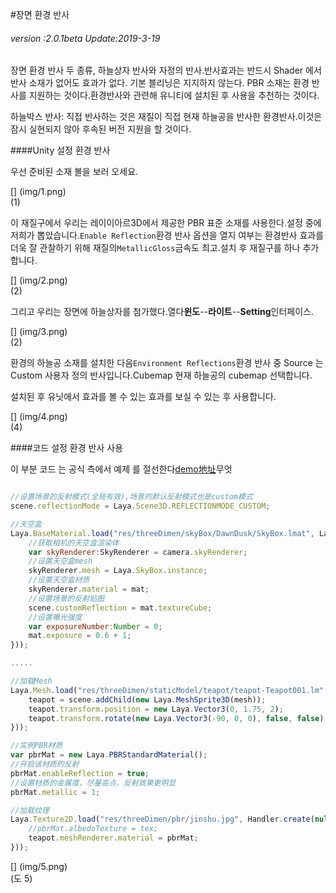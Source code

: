 #장면 환경 반사

###### *version :2.0.1beta   Update:2019-3-19*

장면 환경 반사 두 종류, 하늘상자 반사와 자정의 반사.반사효과는 반드시 Shader 에서 반사 소재가 없어도 효과가 없다. 기본 블리닝은 지지하지 않는다. PBR 소재는 환경 반사를 지원하는 것이다.환경반사와 관련해 유니티에 설치된 후 사용을 추천하는 것이다.

하늘박스 반사: 직접 반사하는 것은 재질이 직접 현재 하늘공을 반사한 환경반사.이것은 잠시 실현되지 않아 후속된 버전 지원을 할 것이다.

####Unity 설정 환경 반사

우선 준비된 소재 볼을 보러 오세요.

[] (img/1.png)<br>(1)

이 재질구에서 우리는 레이이아르3D에서 제공한 PBR 표준 소재를 사용한다.설정 중에 저희가 뽑았습니다.`Enable Reflection`환경 반사 옵션을 열지 여부는 환경반사 효과를 더욱 잘 관찰하기 위해 재질의`MetallicGloss`금속도 최고.설치 후 재질구를 하나 추가합니다.

[] (img/2.png)<br>(2)

그리고 우리는 장면에 하늘상자를 첨가했다.열다**윈도**--**라이트**--**Setting**인터페이스.

[] (img/3.png)<br>(2)

환경의 하늘공 소재를 설치한 다음`Environment Reflections`환경 반사 중 Source 는 Custom 사용자 정의 반사입니다.Cubemap 현재 하늘공의 cubemap 선택합니다.

설치된 후 유닛에서 효과를 볼 수 있는 효과를 보실 수 있는 후 사용합니다.

[] (img/4.png)<br>(4)

####코드 설정 환경 반사 사용

이 부분 코드 는 공식 측에서 예제 를 절선한다[demo地址](https://layaair.ldc.layabox.com/demo2/?language=ch&category=3d&group=Scene3D&name=EnvironmentalReflection)무엇


```js

//设置场景的反射模式(全局有效),场景的默认反射模式也是custom模式
scene.reflectionMode = Laya.Scene3D.REFLECTIONMODE_CUSTOM;

//天空盒
Laya.BaseMaterial.load("res/threeDimen/skyBox/DawnDusk/SkyBox.lmat", Laya.Handler.create(null, function(mat) {
    //获取相机的天空盒渲染体
    var skyRenderer:SkyRenderer = camera.skyRenderer;
    //设置天空盒mesh
    skyRenderer.mesh = Laya.SkyBox.instance;
    //设置天空盒材质
    skyRenderer.material = mat;
    //设置场景的反射贴图
    scene.customReflection = mat.textureCube;
    //设置曝光强度
    var exposureNumber:Number = 0;
    mat.exposure = 0.6 + 1;
}));

.....

//加载Mesh
Laya.Mesh.load("res/threeDimen/staticModel/teapot/teapot-Teapot001.lm", Laya.Handler.create(null, function(mesh) {
    teapot = scene.addChild(new Laya.MeshSprite3D(mesh));
    teapot.transform.position = new Laya.Vector3(0, 1.75, 2);
    teapot.transform.rotate(new Laya.Vector3(-90, 0, 0), false, false);
}));

//实例PBR材质
var pbrMat = new Laya.PBRStandardMaterial();
//开启该材质的反射
pbrMat.enableReflection = true;
//设置材质的金属度，尽量高点，反射效果更明显
pbrMat.metallic = 1;

//加载纹理
Laya.Texture2D.load("res/threeDimen/pbr/jinshu.jpg", Handler.create(null, function(tex){
    //pbrMat.albedoTexture = tex;
    teapot.meshRenderer.material = pbrMat;
}));
```


[] (img/5.png)<br>(도 5)



